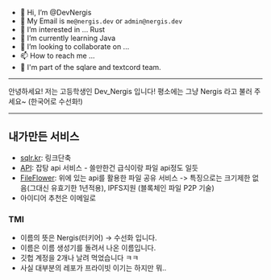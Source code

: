 - 👋 Hi, I’m @DevNergis
- 📧 My Email is `me@nergis.dev` or `admin@nergis.dev`
- 👀 I’m interested in ... Rust
- 🌱 I’m currently learning Java
- 💞️ I’m looking to collaborate on ...
- 📫 How to reach me ...
- 🏢 I'm part of the sqlare and textcord team.

---

안녕하세요! 저는 고등학생인 Dev_Nergis 입니다!
평소에는 그냥 Nergis 라고 불러 주세요~
(한국어로 수선화!)

---

## 내가만든 서비스
- [sqlr.kr](https://sqlr.kr): 링크단축
- [API](https://api.nergis.dev): 잡탕 api 서비스 - 쓸만한건 급식이랑 파일 api정도 일듯
- [FileFlower](https://file.nergis.dev): 위에 있는 api를 활용한 파일 공유 서비스 -> 특징으로는 크기제한 없음(그대신 유효기한 1년적용), IPFS지원 (블록체인 파일 P2P 기술)
- 아이디어 추천은 이메일로

### TMI
- 이름의 뜻은 Nergis(터키어) -> 수선화 입니다.
- 이름은 이름 생성기를 돌려서 나온 이름입니다.
- 깃헙 계정을 2개나 날려 먹었습니다 ㅋㅋ
- 사실 대부분의 레포가 프라이빗 이기는 하지만 뭐..


<!---
DevNergis/DevNergis is a ✨ special ✨ repository because its `README.md` (this file) appears on your GitHub profile.
You can click the Preview link to take a look at your changes.
--->
